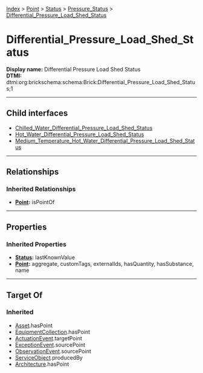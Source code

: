 [Index](../../../../index.md) > [Point](../../../Point.md) > [Status](../../Status.md) > [Pressure_Status](../Pressure_Status.md) > [Differential_Pressure_Load_Shed_Status](#)
# Differential_Pressure_Load_Shed_Status

**Display name:** Differential Pressure Load Shed Status<br />
**DTMI:** dtmi:org:brickschema:schema:Brick:Differential_Pressure_Load_Shed_Status;1

---

## Child interfaces
* [Chilled_Water_Differential_Pressure_Load_Shed_Status](Chilled_Water_Differential_Pressure_Load_Shed_Status/Chilled_Water_Differential_Pressure_Load_Shed_Status.md)
* [Hot_Water_Differential_Pressure_Load_Shed_Status](Hot_Water_Differential_Pressure_Load_Shed_Status/Hot_Water_Differential_Pressure_Load_Shed_Status.md)
* [Medium_Temperature_Hot_Water_Differential_Pressure_Load_Shed_Status](Medium_Temperature_Hot_Water_Differential_Pressure_Load_Shed_Status/Medium_Temperature_Hot_Water_Differential_Pressure_Load_Shed_Status.md)

---

## Relationships

### Inherited Relationships
* **[Point](../../../Point.md):** isPointOf

---

## Properties

### Inherited Properties
* **[Status](../../Status.md):** lastKnownValue
* **[Point](../../../Point.md):** aggregate, customTags, externalIds, hasQuantity, hasSubstance, name

---

## Target Of
### Inherited
* [Asset](../../../../Asset/Asset.md).hasPoint
* [EquipmentCollection](../../../../Collection/EquipmentCollection.md).hasPoint
* [ActuationEvent](../../../../Event/PointEvent/ActuationEvent.md).targetPoint
* [ExceptionEvent](../../../../Event/PointEvent/ExceptionEvent.md).sourcePoint
* [ObservationEvent](../../../../Event/PointEvent/ObservationEvent.md).sourcePoint
* [ServiceObject](../../../../Information/ServiceObject/ServiceObject.md).producedBy
* [Architecture](../../../../Space/Architecture/Architecture.md).hasPoint
